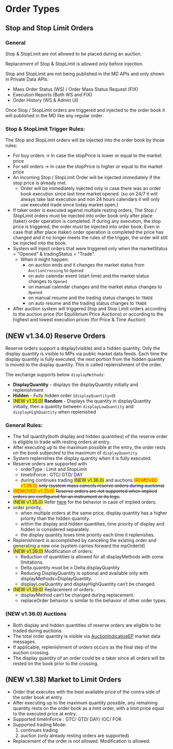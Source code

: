 # Order Types

## Stop and Stop Limit Orders

### General

Stop & StopLimit are not allowed to be placed during an auction.&#x20;

Replacement of Stop & StopLimit is allowed only before injection.&#x20;

Stop and StopLimit are not being published in the MD APIs and only shown in Private Data APIs:

* Mass Order Status (WS) / Order Mass Status Request (FIX)
* Execution Reports (Both WS and FIX)
* Order History (WS & Admin UI)

Once Stop / StopLimit orders are triggered and injected to the order book it will published in the MD like any regular order.



### Stop & StopLimit Trigger Rules:

The Stop and StopLimit orders will be injected into the order book by those rules:

* For buy orders → In case the stopPrice is lower or equal to the market price
* For sell orders → In case the stopPrice is higher or equal to the market price
* An incoming Stop / StopLimit Order will be injected immediately  if the stop price is already met.
  * Order will be immediately injected only in case there was an order book execution since last time market opened. (so on 24/7 it will always take last execution and non 24 hours calendars it will only use executed trade since today market open.)
* If taker order is executed against multiple resting orders, The Stop / StopLimit orders must be injected into order book only after place (taker) order operation is completed. If during any execution, the stop price is triggered, the order must be injected into order book. Even in case that after place (taker) order operation is completed the price has changed and it no longer meets the rules of the trigger, the order will still be injected into the book.
* System will inject orders that were triggered only when the marketStatus = "Opened" & tradingStatus = "Trade".
  * When it might happen:
    * on auction ends and it changes the market status from `AuctionCrossing` to `Opened`
    * on auto calendar event (start time) and the market status changes to `Opened`
    * on manual calendar changes and the market status changes to `Opened`
    * on manual resume and the trading status changes to `TRADE`
    * on auto resume and the trading status changes to `TRADE`
* After auction system will triggered Stop and Stop Limit orders according to the auction price (for Equilibrium Price Auctions) or according to the highest and lowest execution prices (for Price & Time Auction)



## (NEW v1.34.0) Reserve Orders

Reserve orders support a display(visible) and a hidden quantity. Only the display quantity is visible to MPs via public market data feeds. Each time the display quantity is fully executed, the next portion from the hidden quantity is moved to the display quantity. This is called replenishment of the order.&#x20;

The exchange supports below `displayMethods`:

* **DisplayQuantity** - displays the displayQuantity initially and replenishment
* **Hidden** - Fully hidden order (`displayQuantity=0`)
* <mark style="color:blue;">(NEW v1.35.0)</mark> **Random** - Displays the quantity in displayQuantity initially, then a quantity between `displayLowQuantity` and `displayHighQuantity` when replenished

### **General Rules:**

* The full quantity(both display and hidden quantities) of the reserve order is eligible to trade with resting orders at entry.
* After executing up to the maximum possible at the entry, the order rests on the book subjected to the maximum of `displayQuantity`
* System replenishes the display quantity when it is fully executed.
* Reserve orders are supported with
  * orderType : Limit and StopLimit
  * timeInForce : GTC/ GTD/ DAY
  * during continues trading <mark style="color:blue;">(NEW v1.36.0)</mark> and auctions <mark style="color:red;">(REMOVED v1.36.0)</mark> ~~only (system mass cancels reserve orders during auctions)~~
* <mark style="color:red;">(REMOVED v1.35.0)</mark> ~~Reserve orders are not supported when implied orders are configured for an instrument or its legs.~~
* <mark style="color:blue;">(NEW v1.35.0)</mark> Refer [here](new-v1.28.0-implied-orders/) for the behavior in case of implied orders.
* order priority,
  * when multiple orders at the same price, display quantity has a higher priority than the hidden quantity.&#x20;
  * within the display and hidden quantities, time priority of display and hidden is considered separately.
  * the display quantity loses time priority each time it replenishes.
* Replenishment is accomplished by canceling the existing order and generating a new one (system carries forward the mpOrderId)
* <mark style="color:blue;">(NEW v1.39.0)</mark> Modification of orders:
  * Reduction of quantities is allowed for all displayMethods with some limitations.&#x20;
  * Delta.quantity must be ≥ Delta.displayQuantity
  * Reducing DisplayQuantity is optional and available only with displayMethods=DisplayQuantity.&#x20;
  * displayLowQuantity and displayHighQuantity can’t be changed.
* <mark style="color:blue;">(NEW v1.39.0)</mark> Replacement of orders:
  * displayMethod can’t be changed during replacement.&#x20;
  * replaceOrder behavior is similar to the behavior of other order types.

### (NEW v1.36.0) Auctions

* Both display and hidden quantities of reserve orders are eligible to be traded during auctions.
* The total order quantity is visible via [AuctionIndicativeEP](../../ws/market-data.md#auction-indicative-equilibrium-price-message) market data messages.
* If applicable, replenishment of orders occurs as the final step of the auction crossing.
* The display quantity of an order could be a taker since all orders will be rested on the book prior to the crossing.



## (NEW v1.38) Market to Limit Orders

* Order that executes with the best available price of the contra side of the order book at entry.
* After executing up to the maximum quantity possible, any remaining quantity rests on the order book as a limit order, with a limit price equal to the executed price at entry.
* Supported timeInForce : GTC/ GTD/ DAY/ IOC/ FOK
* Supported trading Mode:&#x20;
  1. continues trading&#x20;
  2. auction (only already resting orders are supported)
* Replacement of the order is not allowed. Modification is allowed.
